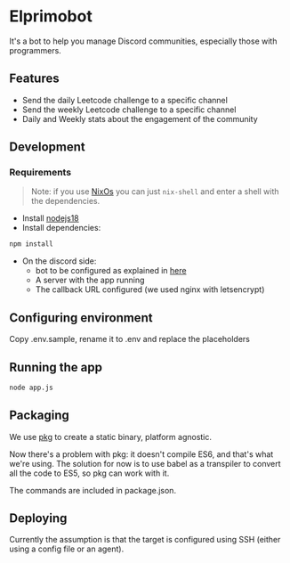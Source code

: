 # Elprimobot

It's a bot to help you manage Discord communities, especially those with programmers.

## Features
- Send the daily Leetcode challenge to a specific channel
- Send the weekly Leetcode challenge to a specific channel
- Daily and Weekly stats about the engagement of the community

## Development

### Requirements

> Note: if you use [NixOs](https://nixos.org/download) you can just `nix-shell` and enter a shell with the dependencies.

* Install [nodejs18](https://nodejs.org/download/release/latest-v18.x/)
* Install dependencies:
```bash
npm install
```
* On the discord side:
  * bot to be configured as explained in [here](https://discord.com/developers/docs/getting-started)
  * A server with the app running
  * The callback URL configured (we used nginx with letsencrypt)

## Configuring environment

Copy .env.sample, rename it to .env and replace the placeholders

## Running the app

```bash
node app.js
```

## Packaging

We use [pkg](https://www.npmjs.com/package/pkg) to create a static binary, platform agnostic.

Now there's a problem with pkg: it doesn't compile ES6, and that's what we're using. The solution for now is to use babel as a transpiler to convert all the code to ES5, so pkg can work with it.

The commands are included in package.json.

## Deploying

Currently the assumption is that the target is configured using SSH (either using a config file or an agent).
